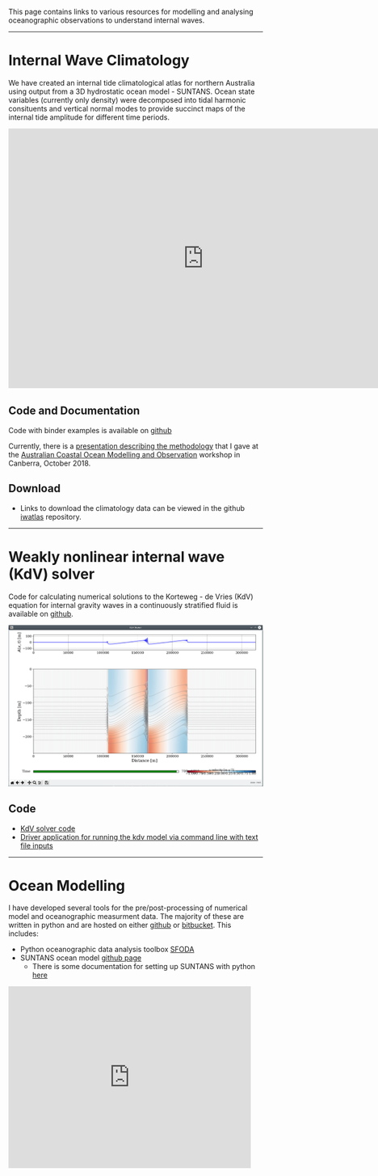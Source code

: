 This page contains links to various resources for modelling and analysing oceanographic observations to understand internal waves.

--- 

# Internal Wave Climatology

We have created an internal tide climatological atlas for northern Australia using output from a 3D hydrostatic ocean model - SUNTANS. Ocean state variables (currently only density) were decomposed into tidal harmonic consituents and vertical normal modes to provide succinct maps of the internal tide amplitude for different time periods. 

<iframe width="771" height="514" src="https://www.youtube.com/embed/fvUI8mFfbic" frameborder="0" allow="accelerometer; autoplay; encrypted-media; gyroscope; picture-in-picture" allowfullscreen></iframe>

## Code and Documentation

Code with binder examples is available on [github](https://github.com/mrayson/iwatlas)

Currently, there is a [presentation describing the methodology](http://imos.org.au/fileadmin/user_upload/shared/IMOS%20General/ACOMO/ACOMO_2018/Powerpoints/Wednesday/Rayson_compressed.pdf) that I gave at the [Australian Coastal Ocean Modelling and Observation](http://imos.org.au/calendar/events/acomo/acomo2018/) workshop in Canberra, October 2018.

## Download

 - Links to download the climatology data can be viewed in the github [iwatlas](https://github.com/mrayson/iwatlas) repository.

---

# Weakly nonlinear internal wave (KdV) solver

Code for calculating numerical solutions to the Korteweg - de Vries (KdV) equation for internal gravity waves in a continuously stratified fluid is available on [github](https://github.com/mrayson/iwaves).

![KdV](images/KdV_init_2.PNG)

## Code

 - [KdV solver code](https://github.com/mrayson/iwaves)
 - [Driver application for running the kdv model via command line with text file inputs](https://bitbucket.org/mrayson/run-kdvshelf)

---

# Ocean Modelling

I have developed several tools for the pre/post-processing of numerical model and
 oceanographic measurment data. The majority of these are written in python and are hosted on either [github](https://github.com/mrayson) or
 [bitbucket](https://bitbucket.org/mrayson). This includes:

- Python oceanographic data analysis toolbox [SFODA](https://github.com/mrayson/sfoda)
- SUNTANS ocean model [github page](https://github.com/ofringer/suntans)
    - There is some documentation for setting up SUNTANS with python [here](http://suntanspy.readthedocs.io/en/latest/)

<!--
- Python [toolbox](http://sourceforge.net/p/suntans/code/HEAD/tree/python/) for the SUNTANS unstructured grid model.
- 3D unstructured grid visualisation in python using [Mayavi](http://docs.enthought.com/mayavi/mayavi/).
- MATLAB and python tools for setting up Regional Ocean Modeling System ([ROMS](http://www.myroms.org)) data
	-	See my [ROMS python module](http://sourceforge.net/p/suntans/code/HEAD/tree/python/DataIO/romsio.py). 
-->
<iframe width="480" height="360" src="https://www.youtube.com/embed/icbtv6PKj2g" frameborder="0" allowfullscreen></iframe>


